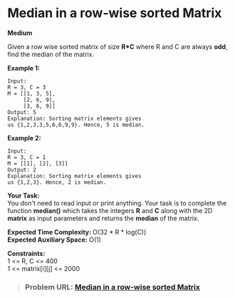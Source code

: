 # Median in a row-wise sorted Matrix

**Medium**

Given a row wise sorted matrix of size **R\*C** where R and C are always **odd**, find the median of the matrix.

**Example 1:**

```
Input:
R = 3, C = 3
M = [[1, 3, 5],
     [2, 6, 9],
     [3, 6, 9]]
Output: 5
Explanation: Sorting matrix elements gives
us {1,2,3,3,5,6,6,9,9}. Hence, 5 is median.

```

**Example 2:**

```
Input:
R = 3, C = 1
M = [[1], [2], [3]]
Output: 2
Explanation: Sorting matrix elements gives
us {1,2,3}. Hence, 2 is median.
```

**Your Task:**  
You don't need to read input or print anything. Your task is to complete the function **median()** which takes the integers **R** and **C** along with the 2D **matrix** as input parameters and returns the **median** of the matrix.

**Expected Time Complexity:** O(32 \* R \* log(C))  
**Expected Auxiliary Space:** O(1)

**Constraints:**  
1 &lt;= R, C &lt;= 400  
1 &lt;= matrix\[i\]\[j\] &lt;= 2000

> ### Problem URL: **[Median in a row-wise sorted Matrix](https://practice.geeksforgeeks.org/problems/median-in-a-row-wise-sorted-matrix1527/1)**
